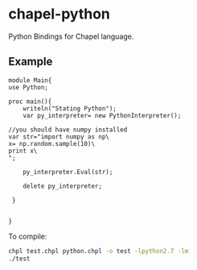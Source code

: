# chapel-python
Python Bindings for Chapel language.

## Example
```chapel
module Main{
use Python;

proc main(){
    writeln("Stating Python");
    var py_interpreter= new PythonInterpreter(); 

//you should have numpy installed
var str="import numpy as np\
x= np.random.sample(10)\
print x\
";
  
    py_interpreter.Eval(str);
 
    delete py_interpreter;

 }


}
```

To compile:

```bash
chpl test.chpl python.chpl -o test -lpython2.7 -lm
./test
```